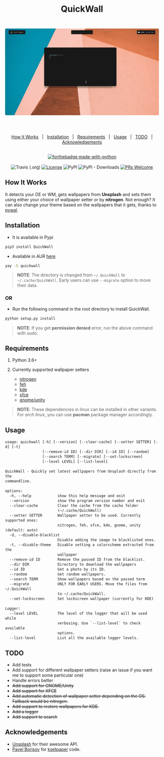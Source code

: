 <h1 align="center">QuickWall</h1>

<div align="center" style="padding-top: 2em !important; padding-bottom: 2em; !important">
    <img src="qw.gif" style="border-radius: 4px !important;">
</div>

<div align="center">
<br/>

<a href="#how-it-works">How It Works</a>&nbsp;&nbsp;&nbsp;|&nbsp;&nbsp;&nbsp;<a href="#installation">Installation</a>&nbsp;&nbsp;&nbsp;|&nbsp;&nbsp;&nbsp;<a href="#requirements">Requirements</a>&nbsp;&nbsp;&nbsp;|&nbsp;&nbsp;&nbsp;<a href="#usage">Usage</a>&nbsp;&nbsp;&nbsp;|&nbsp;&nbsp;&nbsp;<a href="#todo">TODO</a>&nbsp;&nbsp;&nbsp;|&nbsp;&nbsp;&nbsp;<a href="#acknowledgements">Acknowledgements</a>&nbsp;&nbsp;&nbsp;
<br/><br/>

[![forthebadge made-with-python](http://ForTheBadge.com/images/badges/made-with-python.svg)](https://www.python.org/)<br/><br/>
![Travis (.org)](https://img.shields.io/travis/deepjyoti30/QuickWall?style=for-the-badge) [![License](https://img.shields.io/badge/License-MIT-pink.svg?style=for-the-badge)](LICENSE) ![PyPI](https://img.shields.io/pypi/v/QuickWall?style=for-the-badge) ![PyPI - Downloads](https://img.shields.io/pypi/dm/QuickWall?style=for-the-badge) [![PRs Welcome](https://img.shields.io/badge/PRs-welcome-purple.svg?style=for-the-badge)](http://makeapullrequest.com)

</div>

## How It Works

It detects your DE or WM, gets wallpapers from **Unsplash** and sets them using either your choice of wallpaper setter or by **nitrogen**. Not enough? It can also change your theme based on the wallpapers that it gets, thanks to [pywal](https://github.com/dylanaraps/pywal).

## Installation

- It is available in Pypi

```sh
pip3 install QuickWall
```

- Available in AUR [here](https://aur.archlinux.org/packages/quickwall/)

```sh
yay -S quickwall
```

> **NOTE**: The directory is changed from `~/.QuickWall` to `~/.cache/QuickWall`. Early users can use `--migrate` option to move their data.

### OR

- Run the following command in the root directory to install QuickWall.

```sh
python setup.py install
```

> **NOTE**: If you get **permission denied** error, run the above command with sudo.

## Requirements

1. Python 3.6+
2. Currently supported wallpaper setters

   - [nitrogen](https://github.com/l3ib/nitrogen)
   - [feh](https://github.com/derf/feh)
   - [kde](https://github.com/KDE/plasma-desktop)
   - [xfce](https://www.xfce.org/)
   - [gnome/unity](https://www.gnome.org/)

> **NOTE**: These dependencies in linux can be installed in other variants.  
> For _arch linux_, you can use **pacman** package manager accordingly.

## Usage

```console
usage: quickwall [-h] [--version] [--clear-cache] [--setter SETTER] [-d] [-t]
                 [--remove-id ID] [--dir DIR] [--id ID] [--random]
                 [--search TERM] [--migrate] [--set-lockscreen]
                 [--level LEVEL] [--list-level]

QuickWall - Quickly set latest wallpapers from Unsplash directly from the
commandline.

options:
  -h, --help            show this help message and exit
  --version             show the program version number and exit
  --clear-cache         Clear the cache from the cache folder
                        (~/.cache/QuickWall)
  --setter SETTER       Wallpaper setter to be used. Currently supported ones:
                        nitrogen, feh, xfce, kde, gnome, unity (default: auto)
  -d, --disable-blacklist
                        Disable adding the image to blacklisted ones.
  -t, --disable-theme   Disable setting a colorscheme extracted from the
                        wallpaper
  --remove-id ID        Remove the passed ID from the blacklist.
  --dir DIR             Directory to download the wallpapers
  --id ID               Get a photo by its ID.
  --random              Get random wallpapers.
  --search TERM         Show wallpapers based on the passed term
  --migrate             ONLY FOR EARLY USERS. Move the files from ~/.QuickWall
                        to ~/.cache/QuickWall.
  --set-lockscreen      Set lockscreen wallpaper (currently for KDE)

Logger:
  --level LEVEL         The level of the logger that will be used while
                        verbosing. Use `--list-level` to check available
                        options.
  --list-level          List all the available logger levels.

```

## TODO

- Add tests
- Add support for different wallpaper setters (raise an issue if you want me to support some particular one)
- Handle errors better
- ~~Add support for GNOME/Unity~~
- ~~Add support for XFCE~~
- ~~Add automatic detection of wallpaper setter depending on the OS. Fallback would be nitrogen.~~
- ~~Add support to restore wallpapers for KDE.~~
- ~~Add a logger~~
- ~~Add support to search~~

## Acknowledgements

- [Unsplash](https://unsplash.com) for their awesome API.
- [Pavel Borisov](https://github.com/pashazz) for [ksetpaper](https://github.com/pashazz/ksetwallpaper) code.
